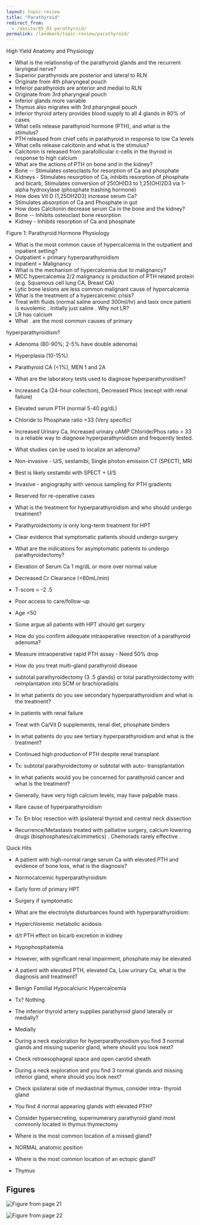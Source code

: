 ```yaml
---
layout: topic-review
title: "Parathyroid"
redirect_from:
  - /absite/05_03-parathyroid/
permalink: /landmark/topic-review/parathyroid/
---
```


High Yield Anatomy and Physiology
- What is the relationship of the parathyroid glands and the recurrent laryngeal nerve?
 - Superior parathyroids are posterior and lateral to RLN
- Originate from 4th pharyngeal pouch
 - Inferior parathyroids are anterior and medial to RLN
- Originate from 3rd pharyngeal pouch
- Inferior glands more variable
- Thymus also migrates with 3rd pharyngeal pouch
 - Inferior thyroid artery provides blood supply to all 4 glands in 80% of cases
- What cells release parathyroid hormone (PTH), and what is the stimulus?
 - PTH released from chief cells in parathyroid in response to low Ca levels
- What cells release calcitonin and what is the stimulus?
 - Calcitonin is released from parafollicular c-cells in the thyroid in response to high calcium
- What are the actions of PTH on bone and in the kidney?
 - Bone -- Stimulates osteoclasts for resorption of Ca and phosphate
 - Kidneys - Stimulates resorption of Ca, inhibits resorption of phosphate and bicarb, Stimulates conversion of 25(OH)D3 to 1,25(OH)2D3 via 1-alpha hydroxylase (phosphate trashing hormone)
- How does Vit D (1,25OH2D3) increase serum Ca?
 - Stimulates absorption of Ca and Phosphate in gut
- How does Calcitonin decrease serum Ca in the bone and the kidney?
 - Bone -- Inhibits osteoclast bone resorption
 - Kidney - Inhibits resorption of Ca and phosphate

Figure 1: Parathyroid Hormone Physiology
- What is the most common cause of hypercalcemia in the outpatient and inpatient setting?
 - Outpatient = primary hyperparathyroidism
 - Inpatient = Malignancy
- What is the mechanism of hypercalcemia due to malignancy?
 - MCC hypercalcemia 2/2 malignancy is production of PTH related protein (e.g. Squamous cell lung CA, Breast CA)
 - Lytic bone lesions are less common malignant cause of hypercalcemia
- What is the treatment of a hypercalcemic crisis?
 - Treat with fluids (normal saline around 300ml/hr) and lasix once patient is euvolemic . Initially just saline . Why not LR?
 - LR has calcium
- What . are the most common causes of primary

hyperparathyroidism?
 - Adenoma (80-90%; 2-5% have double adenoma)
 - Hyperplasia (10-15%)
 - Parathyroid CA (<1%), MEN 1 and 2A
- What are the laboratory tests used to diagnose hyperparathyroidism?
 - Increased Ca (24-hour collection), Decreased Phos (except with renal failure)
 - Elevated serum PTH (normal 5-40 pg/dL)
 - Chloride to Phosphate ratio >33 (Very specific)
 - Increased Urinary Ca, Increased urinary cAMP Chloride/Phos ratio > 33 is a reliable way to diagnose hyperparathyroidism and frequently tested.
- What studies can be used to localize an adenoma?
 - Non-invasive - U/S, sestamibi, Single photon emission CT (SPECT), MRI
- Best is likely sestamibi with SPECT + U/S
 - Invasive - angiography with venous sampling for PTH gradients
- Reserved for re-operative cases
- What is the treatment for hyperparathyroidism and who should undergo treatment?
 - Parathyroidectomy is only long-term treatment for HPT
 - Clear evidence that symptomatic patients should undergo surgery
- What are the indications for asymptomatic patients to undergo parathyroidectomy?
 - Elevation of Serum Ca 1 mg/dL or more over normal value
 - Decreased Cr Clearance (<60mL/min)
 - T-score < -2 .5

 - Poor access to care/follow-up
 - Age <50
 - Some argue all patients with HPT should get surgery
- How do you confirm adequate intraoperative resection of a parathyroid adenoma?
 - Measure intraoperative rapid PTH assay - Need 50% drop
- How do you treat multi-gland parathyroid disease
 - subtotal parathyroidectomy (3 .5 glands) or total parathyroidectomy with reimplantation into SCM or brachioradialis
- In what patients do you see secondary hyperparathyroidism and what is the treatment?
 - In patients with renal failure
 - Treat with Ca/Vit D supplements, renal diet, phosphate binders
- In what patients do you see tertiary hyperparathyroidism and what is the treatment?
 - Continued high production of PTH despite renal transplant
 - Tx: subtotal parathyroidectomy or subtotal with auto- transplantation
- In what patients would you be concerned for parathyroid cancer and what is the treatment?
 - Generally, have very high calcium levels, may have palpable mass .
 - Rare cause of hyperparathyroidism
 - Tx: En bloc resection with ipsilateral thyroid and central neck dissection
- Recurrence/Metastasis treated with palliative surgery, calcium lowering drugs (bisphosphates/calcimimetics) . Chemorads rarely effective .

Quick Hits
- A patient with high-normal range serum Ca with elevated PTH and evidence of bone loss, what is the diagnosis?
 - Normocalcemic hyperparathyroidism
 - Early form of primary HPT
 - Surgery if symptomatic
- What are the electrolyte disturbances found with hyperparathyroidism:
- Hyperchloremic metabolic acidosis
- d/t PTH effect on bicarb excretion in kidney
- Hypophosphatemia
- However, with significant renal impairment, phosphate may be elevated
- A patient with elevated PTH, elevated Ca, Low urinary Ca, what is the diagnosis and treatment?
 - Benign Familial Hypocalciuric Hypercalcemia
 - Tx? Nothing
- The inferior thyroid artery supplies parathyroid gland laterally or medially?
 - Medially
- During a neck exploration for hyperparathyroidism you find 3 normal glands and missing superior gland, where should you look next?
 - Check retroesophageal space and open carotid sheath
- During a neck exploration and you find 3 normal glands and missing inferior gland, where should you look next?
 - Check ipsilateral side of mediastinal thymus, consider intra- thyroid gland
- You find 4 normal appearing glands with elevated PTH?
 - Consider hypersecreting, supernumerary parathyroid gland most commonly located in thymus thymectomy

- Where is the most common location of a missed gland?
 - NORMAL anatomic position
- Where is the most common location of an ectopic gland?
 - Thymus

## Figures

![Figure from page 21](./images/05_03-parathyroid_p21_i1.png)

![Figure from page 22](./images/05_03-parathyroid_p22_i1.png)
